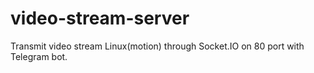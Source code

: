 # video-stream-server
 Transmit video stream Linux(motion) through Socket.IO on 80 port with Telegram bot.

